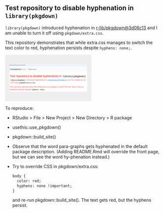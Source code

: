 
<!-- README.md is generated from README.Rmd. Please edit that file -->

## Test repository to disable hyphenation in `library(pkgdown)`

`library(pkgdown)` introduced hyphenation in
[r-lib/pkgdown@3d06c13](https://github.com/r-lib/pkgdown/commit/3d06c13cdc253b0cf6f915c073c46ee27b70da2b)
and I am unable to turn it off using `pkgdown/extra.css`.

This repository demonstrates that while extra.css manages to switch the
text color to red, hyphenation persists despite `hyphens: none;`.

<div style="background-color: #eee; width: 50%; padding: 1em;">

![](man/figures/hyphenation.png)

</div>

To reproduce:

- RStudio \> File \> New Project \> New Directory \> R package

- usethis::use_pkgdown()

- pkgdown::build_site()

- Observe that the word para-graphs gets hyphenated in the default
  package description. (Adding README.Rmd will override the front page,
  but we can see the word hy-phenation instead.)

- Try to override CSS in pkgdown/extra.css:

      body {
        color: red;
        hyphens: none !important;
      }

  and re-run pkgdown::build_site(). The text gets red, but the hyphens
  persist.
